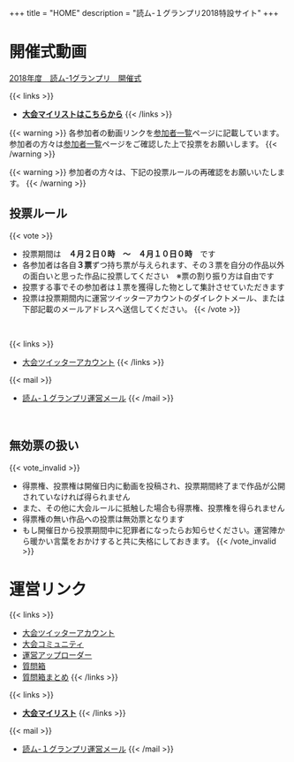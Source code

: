 +++
title = "HOME"
description = "読ム-１グランプリ2018特設サイト"
+++

# 開催式動画

<script type="application/javascript" src="https://embed.nicovideo.jp/watch/sm32977546/script?w=720&h=480"></script><noscript><a href="http://www.nicovideo.jp/watch/sm32977546">2018年度　読ム-1グランプリ　開催式</a></noscript>

{{< links >}}
- [**大会マイリストはこちらから**](http://www.nicovideo.jp/mylist/61478669)
{{< /links >}}

{{< warning >}}
各参加者の動画リンクを[参加者一覧](/performer/)ページに記載しています。
参加者の方々は[参加者一覧](/performer/)ページをご確認した上で投票をお願いします。
{{< /warning >}}

{{< warning >}}
参加者の方々は、下記の投票ルールの再確認をお願いいたします。
{{< /warning >}}

## 投票ルール

{{< vote >}}
- 投票期間は　**４月２日０時　～　４月１０日０時**　です
- 各参加者は各自**３票**ずつ持ち票が与えられます、その３票を自分の作品以外の面白いと思った作品に投票してください　※票の割り振り方は自由です
- 投票する事でその参加者は１票を獲得した物として集計させていただきます
- 投票は投票期間内に運営ツイッターアカウントのダイレクトメール、または下部記載のメールアドレスへ送信してください。
{{< /vote >}}

<br>

{{< links >}}
- [大会ツイッターアカウント](https://twitter.com/Yomu_1GP)
{{< /links >}}

{{< mail >}}
- [読ム-１グランプリ運営メール](<mailto:yomuwan@outlook.jp>)
{{< /mail >}}

<br>

## 無効票の扱い

{{< vote_invalid >}}
- 得票権、投票権は開催日内に動画を投稿され、投票期間終了まで作品が公開されていなければ得られません
- また、その他に大会ルールに抵触した場合も得票権、投票権を得られません
- 得票権の無い作品への投票は無効票となります
- もし開催日から投票期間中に犯罪者になったらお知らせください。運営陣から暖かい言葉をおかけすると共に失格にしておきます。
{{< /vote_invalid >}}




# 運営リンク

{{< links >}}
- [大会ツイッターアカウント](https://twitter.com/Yomu_1GP)
- [大会コミュニティ](https://com.nicovideo.jp/community/co3737919)
- [運営アップローダー](https://ux.getuploader.com/YOMU_1GP2018/)
- [質問箱](https://peing.net/yomu_1gp)
- [質問箱まとめ](https://twitter.com/i/moments/948073734111354881)
{{< /links >}}

{{< links >}}
- [**大会マイリスト**](http://www.nicovideo.jp/mylist/61478669)
{{< /links >}}

{{< mail >}}
- [読ム-１グランプリ運営メール](<mailto:yomuwan@outlook.jp>)
{{< /mail >}}

